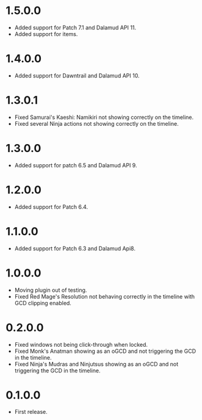 # 1.5.0.0
- Added support for Patch 7.1 and Dalamud API 11.
- Added support for items.

# 1.4.0.0
- Added support for Dawntrail and Dalamud API 10.

# 1.3.0.1
- Fixed Samurai's Kaeshi: Namikiri not showing correctly on the timeline.
- Fixed several Ninja actions not showing correctly on the timeline.

# 1.3.0.0
- Added support for patch 6.5 and Dalamud API 9.

# 1.2.0.0
- Added support for Patch 6.4.

# 1.1.0.0
- Added support for Patch 6.3 and Dalamud Api8.

# 1.0.0.0
- Moving plugin out of testing.
- Fixed Red Mage's Resolution not behaving correctly in the timeline with GCD clipping enabled.

# 0.2.0.0
- Fixed windows not being click-through when locked.
- Fixed Monk's Anatman showing as an oGCD and not triggering the GCD in the timeline.
- Fixed Ninja's Mudras and Ninjutsus showing as an oGCD and not triggering the GCD in the timeline.

# 0.1.0.0
- First release.